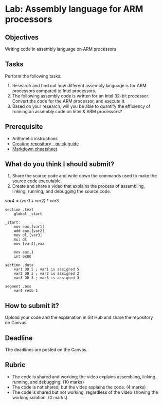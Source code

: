 # Lab: Assembly language for ARM processors

## Objectives
Writing code in assembly language on ARM processors

## Tasks
Perform the following tasks:  
1. Research and find out how different assembly language is for ARM processors compared to Intel processors.
2. The following assembly code is written for an Intel 32-bit processor. Convert the code for the ARM processor, and execute it.
3. Based on your research, will you be able to quantify the efficiency of running an assembly code on Intel & ARM processors?  

## Prerequisite
- Arithmetic instructions
- [Creating repository - quick guide](https://docs.github.com/en/repositories/creating-and-managing-repositories/quickstart-for-repositories)
- [Markdown cheatsheet](https://github.com/adam-p/markdown-here/wiki/Markdown-Cheatsheet)

## What do you think I should submit?
1. Share the source code and write down the commands used to make the source code executable.  
2. Create and share a video that explains the process of assembling, linking, running, and debugging the source code.

$var4 = (var1+var2)*var3$

```assembly
section .text
    global _start

_start:
    mov eax,[var1]
    add eax,[var2]
    mov dl,[var3]
    mul dl
    mov [var4],eax
    
    mov eax,1
    int 0x80

section .data
    var1 DD 5 ; var1 is assigned 5
    var2 DD 2 ; var2 is assigned 2
    var3 DD 3 ; var3 is assigned 3
    
segment .bss
    var4 resb 1
```


  
## How to submit it?
Upload your code and the explanation in Git Hub and share the repository on Canvas.

## Deadline
The deadlines are posted on the Canvas.

## Rubric
- The code is shared and working; the video explains assembling, linking, running, and debugging. (10 marks)  
- The code is not shared, but the video explains the code. (4 marks)
- The code is shared but not working, regardless of the video showing the working solution. (0 marks)
